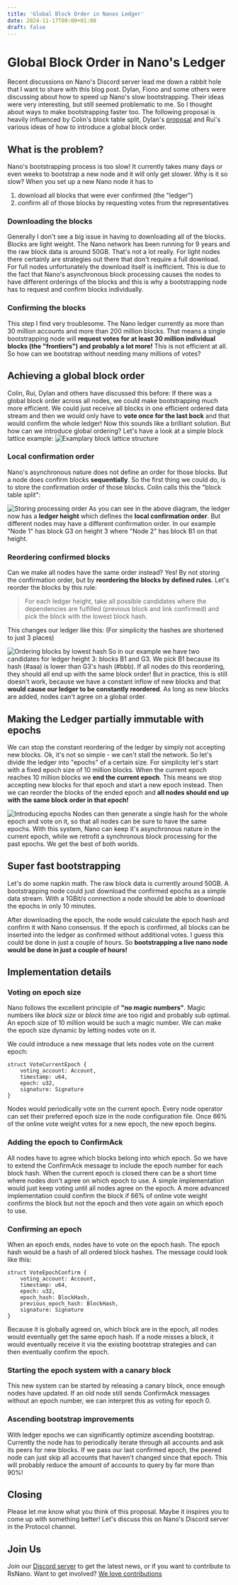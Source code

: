```yaml
---
title: 'Global Block Order in Nanos Ledger'
date: 2024-11-17T00:00+01:00
draft: false
---
```


# Global Block Order in Nano's Ledger

Recent discussions on Nano's Discord server lead me down a rabbit hole that I want to share with this blog post. Dylan, Fiono and some others were discussing about how to speed up Nano's slow bootstrapping. Their ideas were very interesting, but still seemed problematic to me. So I thought about ways to make bootstrapping faster too. The following proposal is heavily influenced by Colin's block table split, Dylan's [proposal](https://hackmd.io/@dylan1951/SkZXnRKwA) and Rui's various ideas of how to introduce a global block order.

## What is the problem?
Nano's bootstrapping process is too slow! It currently takes many days or even weeks to bootstrap a new node and it will only get slower. Why is it so slow? When you set up a new Nano node it has to 

1. download all blocks that were ever confirmed (the "ledger")
1. confirm all of those blocks by requesting votes from the representatives

### Downloading the blocks
Generally I don't see a big issue in having to downloading all of the blocks. Blocks are light weight. The Nano network has been running for 9 years and the raw block data is around 50GB. That's not a lot really. For light nodes there certainly are strategies out there that don't require a full download. For full nodes unfortunately the download itself is inefficient. This is due to the fact that Nano's asynchronous block processing causes the nodes to have different orderings of the blocks and this is why a bootstrapping node has to request and confirm blocks individually.

### Confirming the blocks
This step I find very troublesome. The Nano ledger currently as more than 30 million accounts and more than 200 million blocks. That means a single bootstrapping node will **request votes for at least 30 million individual blocks (the "frontiers")  and probably a lot more!** This is not efficient at all. So how can we bootstrap without needing many millions of votes?

## Achieving a global block order
Colin, Rui, Dylan and others have discussed this before: If there was a global block order across all nodes, we could make bootstrapping much more efficient. We could just receive all blocks in one efficient ordered data stream and then we would only have to **vote once for the last bock** and that would confirm the whole ledger! Now this sounds like a brilliant solution. But how can we introduce global ordering? Let's have a look at a simple block lattice example:
![Examplary block lattice structure](https://rsnano.com/blog/global-block-order/ledger-1.png)
### Local confirmation order 

Nano's asynchronous nature does not define an order for those blocks. But a node does confirm blocks **sequentially**. So the first thing we could do, is to store the confirmation order of those blocks. Colin calls this the "block table split":

![Storing processing order](http://rsnano.com/blog/global-block-order/ledger-2.png)
As you can see in the above diagram, the ledger now has a **ledger height** which defines the **local confirmation order**. But different nodes may have a different confirmation order. In our example "Node 1" has block G3 on height 3 where "Node 2" has block B1 on that height.

### Reordering confirmed blocks

Can we make all nodes have the same order instead? Yes! By not storing the confirmation order, but by **reordering the blocks by defined rules**. Let's reorder the blocks by this rule: 

> For each ledger height, take all possible candidates where the dependencies are fulfilled (previous block and link confirmed) and pick the block with the lowest block hash.

This changes our ledger like this: (For simplicity the hashes are shortened to just 3 places)

![Ordering blocks by lowest hash](https://rsnano.com/blog/global-block-order/ledger-3.png)
So in our example we have two candidates for ledger height 3: blocks B1 and G3. We pick B1 because its hash (#aaa) is lower than G3's hash (#bbb).
If all nodes do this reordering, they should all end up with the same block order!
But in practice, this is still doesn't work, because we have a constant inflow of new blocks and that **would cause our ledger to be constantly reordered**. As long as new blocks are added, nodes can't agree on a global order.

## Making the Ledger partially immutable with epochs
We can stop the constant reordering of the ledger by simply not accepting new blocks. Ok, it's not so simple - we can't stall the network. So let's divide the ledger into "epochs" of a certain size. For simplicity let's start with a fixed epoch size of 10 million blocks. When the current epoch reaches 10 million blocks we **end the current epoch**. This means we stop accepting new blocks for that epoch and start a new epoch instead. Then we can reorder the blocks of the ended epoch and **all nodes should end up with the same block order in that epoch!**

![Introducing epochs](https://rsnano.com/blog/global-block-order/ledger-4.png)
Nodes can then generate a single hash for the whole epoch and vote on it, so that all nodes can be sure to have the same epochs.
With this system, Nano can keep it's asynchronous nature in the current epoch, while we retrofit a synchronous block processing for the past epochs. We get the best of both worlds.

## Super fast bootstrapping
Let's do some napkin math. The raw block data is currently around 50GB. A bootstrapping node could just download the confirmed epochs as a simple data stream. With a 1GBit/s connection a node should be able to download the epochs in only 10 minutes.

After downloading the epoch, the node would calculate the epoch hash and confirm it with Nano consensus. If the epoch is confirmed, all blocks can be inserted into the ledger as confirmed without additional votes. I guess this could be done in just a couple of hours. So **bootstrapping a live nano node would be done in just a couple of hours!**

## Implementation details
### Voting on epoch size
Nano follows the excellent principle of **"no magic numbers"**. Magic numbers like *block size* or *block time* are too rigid and probably sub optimal. An epoch size of 10 million would be such a magic number. We can make the epoch size dynamic by letting nodes vote on it.

We could introduce a new message that lets nodes vote on the current epoch:

```
struct VoteCurrentEpoch {
    voting_account: Account,
    timestamp: u64,
    epoch: u32,
    signature: Signature
}
```

Nodes would periodically vote on the current epoch. Every node operator can set their preferred epoch size in the node configuration file. Once 66% of the online vote weight votes for a new epoch, the new epoch begins.
### Adding the epoch to ConfirmAck
All nodes have to agree which blocks belong into which epoch. So we have to extend the ConfirmAck message to include the epoch number for each block hash. When the current epoch is closed there can be a short time where nodes don't agree on which epoch to use. A simple implementation would just keep voting until all nodes agree on the epoch. A more advanced implementation could confirm the block if 66% of online vote weight confirms the block but not the epoch and then vote again on which epoch to use.
### Confirming an epoch
When an epoch ends, nodes have to vote on the epoch hash. The epoch hash would be a hash of all ordered block hashes. The message could look like this:

```
struct VoteEpochConfirm {
    voting_account: Account,  
    timestamp: u64,  
    epoch: u32,
    epoch_hash: BlockHash,
    previous_epoch_hash: BlockHash,
    signature: Signature
}
```
Because it is globally agreed on, which block are in the epoch, all nodes would eventually get the same epoch hash. If a node misses a block, it would eventually receive it via the existing bootstrap strategies and can then eventually confirm the epoch.

### Starting the epoch system with a canary block
This new system can be started by releasing a canary block, once enough nodes have updated. If an old node still  sends ConfirmAck messages without an epoch number, we can interpret this as voting for epoch 0.

### Ascending bootstrap improvements
With ledger epochs we can significantly optimize ascending bootstrap. Currently the node has to periodically iterate through all accounts and ask its peers for new blocks. If we pass our last confirmed epoch, the peered node can just skip all accounts that haven't changed since that epoch. This will probably reduce the amount of accounts to query by far more than 90%!

## Closing
Please let me know what you think of this proposal. Maybe it inspires you to come up with something better! Let's discuss this on Nano's Discord server in the Protocol channel.

## Join Us

Join our [Discord server](https://discord.gg/kBwvAyxEWE) to get the latest news, or if you want to contribute to RsNano.
Want to get involved? [We love contributions](https://rsnano.com/#contribute)

